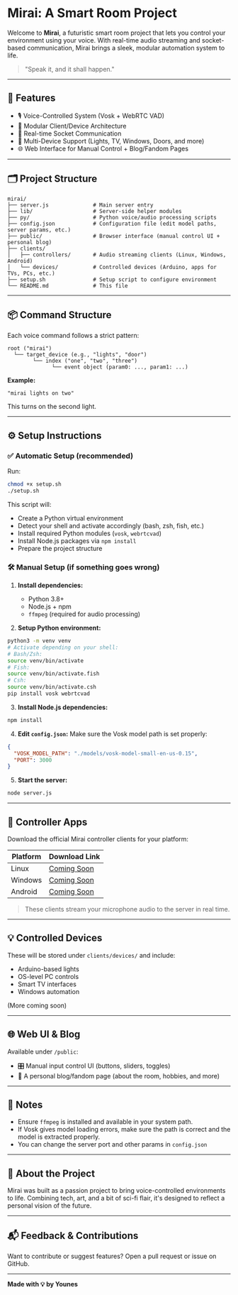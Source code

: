# Mirai: A Smart Room Project

Welcome to **Mirai**, a futuristic smart room project that lets you control your environment using your voice. With real-time audio streaming and socket-based communication, Mirai brings a sleek, modular automation system to life.

> "Speak it, and it shall happen."

---

## 🚀 Features

* 🎙️ Voice-Controlled System (Vosk + WebRTC VAD)
* 🧠 Modular Client/Device Architecture
* 🛜 Real-time Socket Communication
* 🔌 Multi-Device Support (Lights, TV, Windows, Doors, and more)
* 🌐 Web Interface for Manual Control + Blog/Fandom Pages

---

## 🗂️ Project Structure

```
mirai/
├── server.js              # Main server entry
├── lib/                   # Server-side helper modules
├── py/                    # Python voice/audio processing scripts
├── config.json            # Configuration file (edit model paths, server params, etc.)
├── public/                # Browser interface (manual control UI + personal blog)
├── clients/               
│   ├── controllers/       # Audio streaming clients (Linux, Windows, Android)
│   └── devices/           # Controlled devices (Arduino, apps for TVs, PCs, etc.)
├── setup.sh               # Setup script to configure environment
└── README.md              # This file
```

---

## 📦 Command Structure

Each voice command follows a strict pattern:

```
root ("mirai")
  └── target_device (e.g., "lights", "door")
        └── index ("one", "two", "three")
              └── event object (param0: ..., param1: ...)
```

**Example:**

```
"mirai lights on two"
```

This turns on the second light.

---

## ⚙️ Setup Instructions

### ✅ Automatic Setup (recommended)

Run:

```bash
chmod +x setup.sh
./setup.sh
```

This script will:

* Create a Python virtual environment
* Detect your shell and activate accordingly (bash, zsh, fish, etc.)
* Install required Python modules (`vosk`, `webrtcvad`)
* Install Node.js packages via `npm install`
* Prepare the project structure

### 🛠️ Manual Setup (if something goes wrong)

1. **Install dependencies:**

   * Python 3.8+
   * Node.js + npm
   * `ffmpeg` (required for audio processing)

2. **Setup Python environment:**

```bash
python3 -m venv venv
# Activate depending on your shell:
# Bash/Zsh:
source venv/bin/activate
# Fish:
source venv/bin/activate.fish
# Csh:
source venv/bin/activate.csh
pip install vosk webrtcvad
```

3. **Install Node.js dependencies:**

```bash
npm install
```

4. **Edit `config.json`:**
   Make sure the Vosk model path is set properly:

```json
{
  "VOSK_MODEL_PATH": "./models/vosk-model-small-en-us-0.15",
  "PORT": 3000
}
```

5. **Start the server:**

```bash
node server.js
```

---

## 📲 Controller Apps

Download the official Mirai controller clients for your platform:

| Platform | Download Link   |
| -------- | --------------- |
| Linux    | [Coming Soon]() |
| Windows  | [Coming Soon]() |
| Android  | [Coming Soon]() |

> These clients stream your microphone audio to the server in real time.

---

## 💡 Controlled Devices

These will be stored under `clients/devices/` and include:

* Arduino-based lights
* OS-level PC controls
* Smart TV interfaces
* Windows automation

(More coming soon)

---

## 🌐 Web UI & Blog

Available under `/public`:

* 🎛️ Manual input control UI (buttons, sliders, toggles)
* 📝 A personal blog/fandom page (about the room, hobbies, and more)

---

## 📌 Notes

* Ensure `ffmpeg` is installed and available in your system path.
* If Vosk gives model loading errors, make sure the path is correct and the model is extracted properly.
* You can change the server port and other params in `config.json`

---

## 🧠 About the Project

Mirai was built as a passion project to bring voice-controlled environments to life. Combining tech, art, and a bit of sci-fi flair, it's designed to reflect a personal vision of the future.

---

## 📬 Feedback & Contributions

Want to contribute or suggest features? Open a pull request or issue on GitHub.

---

**Made with 💡 by Younes**
